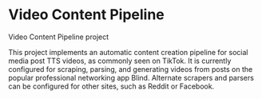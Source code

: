 # Video Content Pipeline
Video Content Pipeline project

This project implements an automatic content creation pipeline for social media post TTS videos, as commonly seen on TikTok.
It is currently configured for scraping, parsing, and generating videos from posts on the popular professional networking app Blind.
Alternate scrapers and parsers can be configured for other sites, such as Reddit or Facebook.
